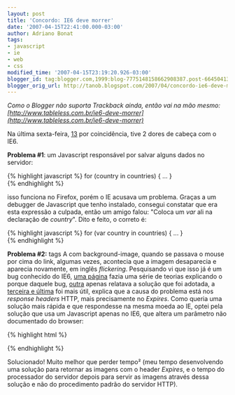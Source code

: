 ```yaml
---
layout: post
title: 'Concordo: IE6 deve morrer'
date: '2007-04-15T22:41:00.000-03:00'
author: Adriano Bonat
tags:
- javascript
- ie
- web
- css
modified_time: '2007-04-15T23:19:20.926-03:00'
blogger_id: tag:blogger.com,1999:blog-7775148158662908387.post-6645041349919211783
blogger_orig_url: http://tanob.blogspot.com/2007/04/concordo-ie6-deve-morrer.html
---
```


_Como o Blogger não suporta Trackback ainda, então vai na mão mesmo:  
[http://www.tableless.com.br/ie6-deve-morrer](http://www.tableless.com.br/ie6-deve-morrer)_

Na última sexta-feira, [13](http://en.wikipedia.org/wiki/Friday_13) por coincidência, tive 2 dores de cabeça com o IE6.  

**Problema #1**: um Javascript responsável por salvar alguns dados no servidor:  

{% highlight javascript %}
for (country in countries) { ... }  
{% endhighlight %}

isso funciona no Firefox, porém o IE acusava um problema. Graças a um debugger de Javascript que tenho instalado, consegui constatar que era esta expressão a culpada, então um amigo falou: "Coloca um _var_ ali na declaração de _country_". Dito e feito, o correto é:  

{% highlight javascript %}
for (var country in countries) { ... }  
{% endhighlight %}

**Problema #2:** tags A com background-image, quando se passava o mouse por cima do link, algumas vezes, acontecia que a imagem desaparecia e aparecia novamente, em inglês _flickering_. Pesquisando vi que isso já é um bug conhecido do IE6, [uma página](http://www.fivesevensix.com/studies/ie6flicker/) fazia uma série de teorias explicando o porque daquele bug, [outra](http://plone.org/documentation/how-to/flickering-background-images-internet-explorer) apenas relatava a solução que foi adotada, a [terceira e última](http://www.brunildo.org/test/IEAbackima.html) foi mais útil, explica que a causa do problema está nos _response headers_ HTTP, mais precisamente no _Expires_. Como queria uma solução mais rápida e que respondesse na mesma moeda ao IE, optei pela solução que usa um Javascript apenas no IE6, que altera um parâmetro não documentado do browser:

{% highlight html %}
<!--[if IE 6]><script type="text/javascript">
try {
document.execCommand("BackgroundImageCache", false, true);
} catch(err) {}
</script><![endif]-->
{% endhighlight %}

Solucionado! Muito melhor que perder tempo² (meu tempo desenvolvendo uma solução para retornar as imagens com o header _Expires_, e o tempo do processador do servidor depois para servir as imagens através dessa solução e não do procedimento padrão do servidor HTTP).


